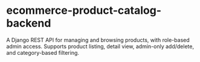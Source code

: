 # ecommerce-product-catalog-backend
A Django REST API for managing and browsing products, with role-based admin access. Supports product listing, detail view, admin-only add/delete, and category-based filtering.



